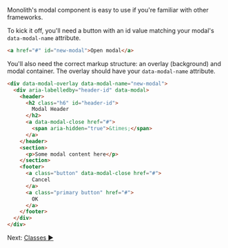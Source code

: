 Monolith's modal component is easy to use if you're familiar with other frameworks.

To kick it off, you'll need a button with an id value matching your modal's `data-modal-name` attribute.

```html
<a href="#" id="new-modal">Open modal</a>
```

You'll also need the correct markup structure: an overlay (background) and modal container. The overlay should have your `data-modal-name` attribute.

```html
<div data-modal-overlay data-modal-name="new-modal">
  <div aria-labelledby="header-id" data-modal>
    <header>
      <h2 class="h6" id="header-id">
        Modal Header
      </h2>
      <a data-modal-close href="#">
        <span aria-hidden="true">&times;</span>
      </a>
    </header>
    <section>
      <p>Some modal content here</p>
    </section>
    <footer>
      <a class="button" data-modal-close href="#">
        Cancel
      </a>
      <a class="primary button" href="#">
        OK
      </a>
    </footer>
  </div>
</div>
```

Next: [Classes ►](classes)
